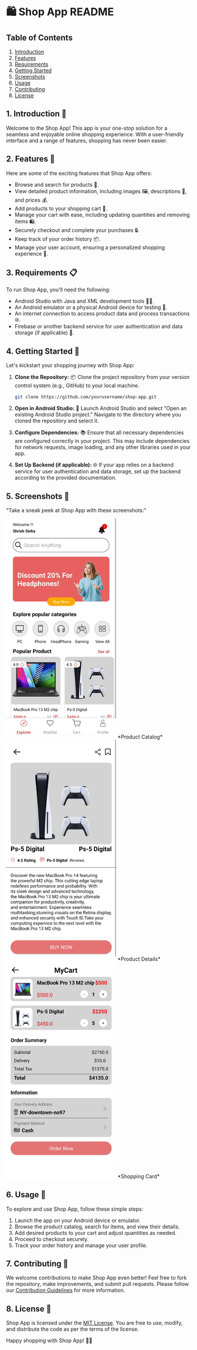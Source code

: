 # 🛍️ Shop App README

## Table of Contents
1. [Introduction](#introduction)
2. [Features](#features)
3. [Requirements](#requirements)
4. [Getting Started](#getting-started)
5. [Screenshots](#screenshots)
6. [Usage](#usage)
7. [Contributing](#contributing)
8. [License](#license)

## 1. Introduction 📱 <a name="introduction"></a>
Welcome to the Shop App! This app is your one-stop solution for a seamless and enjoyable online shopping experience. With a user-friendly interface and a range of features, shopping has never been easier. 

## 2. Features 🌟 <a name="features"></a>
Here are some of the exciting features that Shop App offers:
- Browse and search for products 🧐.
- View detailed product information, including images 🖼️, descriptions 📝, and prices 💰.
- Add products to your shopping cart 🛒.
- Manage your cart with ease, including updating quantities and removing items 🛍️.
- Securely checkout and complete your purchases 🔒.
- Keep track of your order history 📦.
- Manage your user account, ensuring a personalized shopping experience 👤.

## 3. Requirements 📋 <a name="requirements"></a>
To run Shop App, you'll need the following:
- Android Studio with Java and XML development tools 🧑‍💻.
- An Android emulator or a physical Android device for testing 📱.
- An internet connection to access product data and process transactions 🌐.
- Firebase or another backend service for user authentication and data storage (if applicable) 🚀.

## 4. Getting Started 🚀 <a name="getting-started"></a>
Let's kickstart your shopping journey with Shop App:

1. **Clone the Repository:** 📦
   Clone the project repository from your version control system (e.g., GitHub) to your local machine.

   ```bash
   git clone https://github.com/yourusername/shop-app.git
   ```

2. **Open in Android Studio:** 🚀
   Launch Android Studio and select "Open an existing Android Studio project." Navigate to the directory where you cloned the repository and select it.

3. **Configure Dependencies:** 📚
   Ensure that all necessary dependencies are configured correctly in your project. This may include dependencies for network requests, image loading, and any other libraries used in your app.

4. **Set Up Backend (if applicable):** 🌐
   If your app relies on a backend service for user authentication and data storage, set up the backend according to the provided documentation.

## 5. Screenshots 📸 <a name="screenshots"></a>
<p>"Take a sneak peek at Shop App with these screenshots:"</p>
<img src="https://github.com/shrishsinha69/ShopApp/blob/b51f2fb85bfad142243dde81f39f91db80f51ad4/Screenshots/homeSS.jpg" alt="Product Catalog" width="300">
*Product Catalog*

<img src="https://github.com/shrishsinha69/ShopApp/blob/b51f2fb85bfad142243dde81f39f91db80f51ad4/Screenshots/product.jpg" alt="Shopping Cart" width="300">
*Product Details*

<img src="https://github.com/shrishsinha69/ShopApp/blob/b51f2fb85bfad142243dde81f39f91db80f51ad4/Screenshots/cart.jpg" alt="User Profile" width="300">
*Shopping Card*

## 6. Usage 🛒 <a name="usage"></a>
To explore and use Shop App, follow these simple steps:
1. Launch the app on your Android device or emulator.
2. Browse the product catalog, search for items, and view their details.
3. Add desired products to your cart and adjust quantities as needed.
4. Proceed to checkout securely.
5. Track your order history and manage your user profile.

## 7. Contributing 🤝 <a name="contributing"></a>
We welcome contributions to make Shop App even better! Feel free to fork the repository, make improvements, and submit pull requests. Please follow our [Contribution Guidelines](CONTRIBUTING.md) for more information.

## 8. License 📜 <a name="license"></a>
Shop App is licensed under the [MIT License](LICENSE.md). You are free to use, modify, and distribute the code as per the terms of the license.

Happy shopping with Shop App! 🎉🛒
